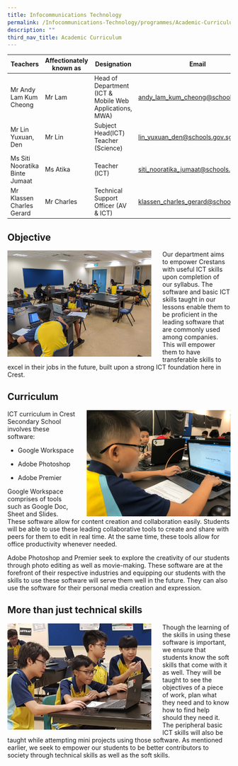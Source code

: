```yaml
---
title: Infocommunications Technology
permalink: /Infocommunications-Technology/programmes/Academic-Curriculum/permalink
description: ""
third_nav_title: Academic Curriculum
---
```

| Teachers | Affectionately<br>known as | Designation | Email |
|---|---|---|---|
| Mr Andy Lam Kum Cheong | Mr Lam | Head of Department<br>(ICT & Mobile Web Applications, MWA) | andy_lam_kum_cheong@schools.gov.sg |
| Mr Lin Yuxuan, Den | Mr Lin | Subject Head(ICT)<br>Teacher (Science) | lin_yuxuan_den@schools.gov.sg |
| Ms Siti Nooratika Binte Jumaat | Ms Atika | Teacher (ICT) | siti_nooratika_jumaat@schools.gov.sg |
| Mr Klassen Charles Gerard | Mr Charles | Technical Support Officer (AV & ICT) | klassen_charles_gerard@schools.gov.sg |


Objective
---------

<img src="/images/ict1.jpg" style="width:325px;height:240px;margin-right:25px;" align = "left">Our department aims to empower Crestans with useful ICT skills upon completion of our syllabus. The software and basic ICT skills taught in our lessons enable them to be proficient in the leading software that are commonly used among companies. This will empower them to have transferable skills to excel in their jobs in the future, built upon a strong ICT foundation here in Crest.

  

Curriculum
----------

<img src="/images/ict2.jpeg" style="width:325px;height:240px;margin-left:25px;" align = "right">ICT curriculum in Crest Secondary School involves these software:

* Google Workspace

* Adobe Photoshop

* Adobe Premier

Google Workspace comprises of tools such as Google Doc, Sheet and Slides. These software allow for content creation and collaboration easily. Students will be able to use these leading collaborative tools to create and share with peers for them to edit in real time. At the same time, these tools allow for office productivity whenever needed.

Adobe Photoshop and Premier seek to explore the creativity of our students through photo editing as well as movie-making. These software are at the forefront of their respective industries and equipping our students with the skills to use these software will serve them well in the future. They can also use the software for their personal media creation and expression.

  

More than just technical skills
-------------------------------

<img src="/images/ict3.jpg" style="width:325px;height:240px;margin-right:25px;" align = "left">Though the learning of the skills in using these software is important, we ensure that students know the soft skills that come with it as well. They will be taught to see the objectives of a piece of work, plan what they need and to know how to find help should they need it. The peripheral basic ICT skills will also be taught while attempting mini projects using those software. As mentioned earlier, we seek to empower our students to be better contributors to society through technical skills as well as the soft skills.